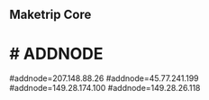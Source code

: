 ## Maketrip Core

# # ADDNODE #
#addnode=207.148.88.26
#addnode=45.77.241.199
#addnode=149.28.174.100
#addnode=149.28.26.118
